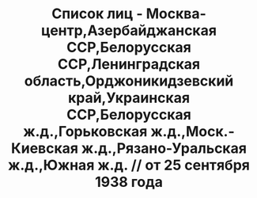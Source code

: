 ---
title: Список лиц - Москва-центр,Азербайджанская ССР,Белорусская ССР,Ленинградская
  область,Орджоникидзевский край,Украинская ССР,Белорусская ж.д.,Горьковская ж.д.,Моск.-Киевская
  ж.д.,Рязано-Уральская ж.д.,Южная ж.д. // от 25 сентября 1938 года
description: РГАСПИ, ф.17, оп.171, дело 419, лист 167
images:
- /disk/pictures/v11/17-171-419-167.jpg
- /disk/pictures/v11/17-171-419-168.jpg
- /disk/pictures/v11/17-171-419-169.jpg
- /disk/pictures/v11/17-171-419-170.jpg
- /disk/pictures/v11/17-171-419-171.jpg
- /disk/pictures/v11/17-171-419-172.jpg
---